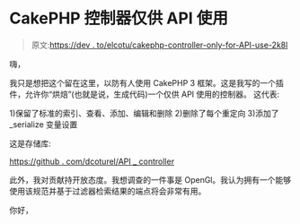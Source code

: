 # CakePHP 控制器仅供 API 使用

> 原文:[https://dev . to/elcotu/cakephp-controller-only-for-API-use-2k8l](https://dev.to/elcotu/cakephp-controller-only-for-api-use-2k8l)

嗨，

我只是想把这个留在这里，以防有人使用 CakePHP 3 框架。这是我写的一个插件，允许你“烘焙”(也就是说，生成代码)一个仅供 API 使用的控制器。
这代表:

1)保留了标准的索引、查看、添加、编辑和删除
2)删除了每个重定向
3)添加了 _serialize 变量设置

这是存储库:

[https://github . com/dcoturel/API _ controller](https://github.com/dcoturel/api_controller)

此外，我对贡献持开放态度。我想调查的一件事是 OpenGl。我认为拥有一个能够使用该规范并基于过滤器检索结果的端点将会非常有用。

你好，